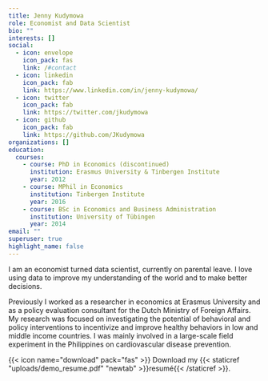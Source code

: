 ```yaml
---
title: Jenny Kudymowa
role: Economist and Data Scientist
bio: ""
interests: []
social:
  - icon: envelope
    icon_pack: fas
    link: /#contact
  - icon: linkedin
    icon_pack: fab
    link: https://www.linkedin.com/in/jenny-kudymowa/
  - icon: twitter
    icon_pack: fab
    link: https://twitter.com/jkudymowa
  - icon: github
    icon_pack: fab
    link: https://github.com/JKudymowa
organizations: []
education:
  courses:
    - course: PhD in Economics (discontinued)
      institution: Erasmus University & Tinbergen Institute
      year: 2012
    - course: MPhil in Economics
      institution: Tinbergen Institute
      year: 2016
    - course: BSc in Economics and Business Administration
      institution: University of Tübingen
      year: 2014
email: ""
superuser: true
highlight_name: false
---
```

I am an economist turned data scientist, currently on parental leave. I love using data to improve my understanding of the world and to make better decisions.

Previously I worked as a researcher in economics at Erasmus University and as a policy evaluation consultant for the Dutch Ministry of Foreign Affairs. My research was focused on investigating the potential of behavioral and policy interventions to incentivize and improve healthy behaviors in low and middle income countries. I was mainly involved in a large-scale field experiment in the Philippines on cardiovascular disease prevention. 

{{< icon name="download" pack="fas" >}} Download my {{< staticref "uploads/demo_resume.pdf" "newtab" >}}resumé{{< /staticref >}}.